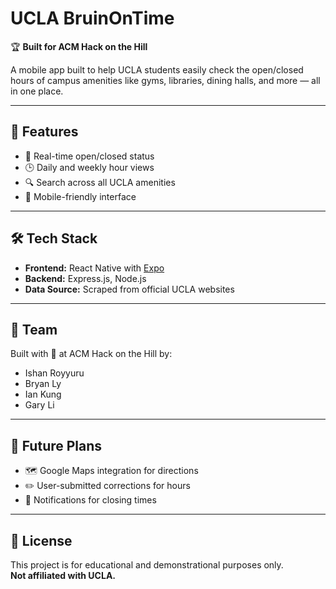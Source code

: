 # UCLA BruinOnTime

🏆 **Built for ACM Hack on the Hill**

A mobile app built to help UCLA students easily check the open/closed hours of campus amenities like gyms, libraries, dining halls, and more — all in one place.

---

## 🚀 Features

- 📍 Real-time open/closed status
- 🕒 Daily and weekly hour views
- 🔍 Search across all UCLA amenities
- 📱 Mobile-friendly interface

---

## 🛠 Tech Stack

- **Frontend:** React Native with [Expo](https://expo.dev/)
- **Backend:** Express.js, Node.js
- **Data Source:** Scraped from official UCLA websites

---

## 👥 Team

Built with 💙 at ACM Hack on the Hill by:

- Ishan Royyuru
- Bryan Ly
- Ian Kung
- Gary Li

---

## 📌 Future Plans

- 🗺 Google Maps integration for directions
- ✏️ User-submitted corrections for hours
- 🔔 Notifications for closing times

---

## 📝 License

This project is for educational and demonstrational purposes only.  
**Not affiliated with UCLA.**
